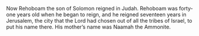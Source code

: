 Now Rehoboam the son of Solomon reigned in Judah. Rehoboam was forty-one years old when he began to reign, and he reigned seventeen years in Jerusalem, the city that the Lord had chosen out of all the tribes of Israel, to put his name there. His mother’s name was Naamah the Ammonite.
